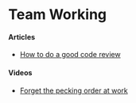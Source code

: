 # Team Working

#### Articles

* [How to do a good code review](https://medium.com/geekculture/how-to-do-a-good-code-review-1598497849e0)

#### Videos

* [Forget the pecking order at work](https://www.ted.com/talks/margaret\_heffernan\_forget\_the\_pecking\_order\_at\_work)
